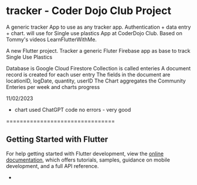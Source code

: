 # tracker - Coder Dojo Club Project

A generic tracker App to use as any tracker app.
Authentication + data entry + chart. 
will use for Single use plastics App at CoderDojo Club.
Based on Tommy's videos LearnFlutterWithMe.

A new Flutter project. 
Tracker a generic Fluter Firebase app as base to track Single Use Plastics

Database is Google Cloud Firestore
Collection is called enteries
A document record is created for each user entry
The fields in the document are locationID, logDate, quantity, userID
The Chart aggregates the Community Enteries per week and charts progress

11/02/2023
- chart used ChatGPT code no errors - very good 

================================
## Getting Started with Flutter

For help getting started with Flutter development, view the
[online documentation](https://docs.flutter.dev/), which offers tutorials,
samples, guidance on mobile development, and a full API reference.

- 
